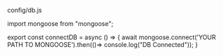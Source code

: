 config/db.js

import mongoose from "mongoose";

export const connectDB = async () => {
    await mongoose.connect('YOUR PATH TO MONGOOSE').then(()=> console.log("DB Connected"));
}